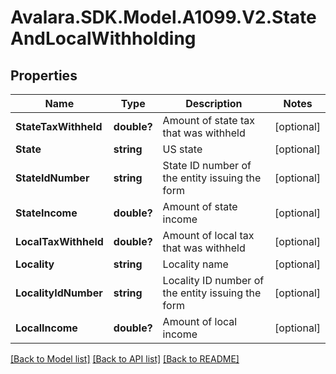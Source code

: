 # Avalara.SDK.Model.A1099.V2.StateAndLocalWithholding

## Properties

Name | Type | Description | Notes
------------ | ------------- | ------------- | -------------
**StateTaxWithheld** | **double?** | Amount of state tax that was withheld | [optional] 
**State** | **string** | US state | [optional] 
**StateIdNumber** | **string** | State ID number of the entity issuing the form | [optional] 
**StateIncome** | **double?** | Amount of state income | [optional] 
**LocalTaxWithheld** | **double?** | Amount of local tax that was withheld | [optional] 
**Locality** | **string** | Locality name | [optional] 
**LocalityIdNumber** | **string** | Locality ID number of the entity issuing the form | [optional] 
**LocalIncome** | **double?** | Amount of local income | [optional] 

[[Back to Model list]](../../../README.md#documentation-for-models) [[Back to API list]](../../../README.md#documentation-for-api-endpoints) [[Back to README]](../../../README.md)

